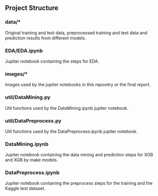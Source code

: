 ## Project Structure

### data/*

Original training and test data, preprocessed training and test data and prediction results from different models.

### EDA/EDA.ipynb

Jupiter notebook containing the steps for EDA.

### images/*

Images used by the jupiter notebooks in this repositry or the final report.

### util/DataMining.py

Util functions used by the DataMining.ipynb jupiter notebook.

### util/DataPreprocess.py

Util functions used by the DataPreprocess.ipynb jupiter notebook.

### DataMining.ipynb

Jupiter notebook containing the data mining and prediction steps for XGB and XGB by make models.

### DataPreprocess.ipynb

Jupiter notebook containing the preprocess steps for the training and the Kaggle test dataset.
